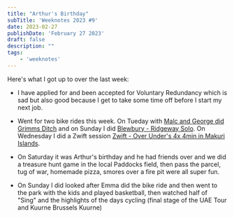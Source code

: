 ```yaml
---
title: "Arthur's Birthday"
subTitle: 'Weeknotes 2023 #9'
date: 2023-02-27
publishDate: 'February 27 2023'
draft: false
description: ""
tags:
	- 'weeknotes'
---
```


Here's what I got up to over the last week:

-   I have applied for and been accepted for Voluntary Redundancy which is sad but also good because I get to take some time off before I start my next job.

-   Went for two bike rides this week. On Tueday with [Malc and George did Grimms Ditch](https://www.strava.com/activities/8600873820) and on Sunday I did [Blewbury - Ridgeway Solo](https://www.strava.com/activities/8625751505). On Wednesday I did a Zwift session [Zwift - Over Under's 4x 4min in Makuri Islands](https://www.strava.com/activities/8604277178).

-   On Saturday it was Arthur's birthday and he had friends over and we did a treasure hunt game in the local Paddocks field, then pass the parcel, tug of war, homemade pizza, smores over a fire pit were all super fun.

-   On Sunday I did looked after Emma did the bike ride and then went to the park with the kids and played basketball, then watched half of "Sing" and the highlights of the days cycling (final stage of the UAE Tour and Kuurne Brussels Kuurne)

